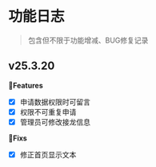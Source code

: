 # 功能日志
> 包含但不限于功能增减、BUG修复记录

## v25.3.20

**🌟Features**
- [x] 申请数据权限时可留言
- [x] 权限不可重复申请
- [x] 管理员可修改接龙信息

**🐛Fixs**
- [x] 修正首页显示文本
